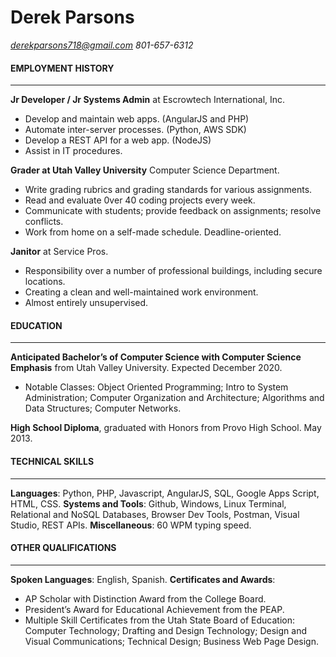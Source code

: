 # Derek Parsons

*derekparsons718@gmail.com* 
*801-657-6312*


#### EMPLOYMENT HISTORY
______________________________
**Jr Developer / Jr Systems Admin** at Escrowtech International, Inc.
- Develop and maintain web apps. (AngularJS and PHP)
- Automate inter-server processes. (Python, AWS SDK)
- Develop a REST API for a web app. (NodeJS)
- Assist in IT procedures.

**Grader at Utah Valley University** Computer Science Department.
- Write grading rubrics and grading standards for various assignments.
- Read and evaluate 0ver 40 coding projects every week.
- Communicate with students; provide feedback on assignments; resolve conflicts.
- Work from home on a self-made schedule. Deadline-oriented.

**Janitor** at Service Pros.
- Responsibility over a number of professional buildings, including secure locations.
- Creating a clean and well-maintained work environment.
- Almost entirely unsupervised.


#### EDUCATION
______________________________
**Anticipated Bachelor’s of Computer Science with Computer Science Emphasis** from Utah Valley University. Expected December 2020.
- Notable Classes: Object Oriented Programming; Intro to System Administration; Computer Organization and Architecture; Algorithms and Data Structures; Computer Networks.

**High School Diploma**, graduated with Honors from Provo High School. May 2013. 


#### TECHNICAL SKILLS
______________________________
**Languages**: Python, PHP, Javascript, AngularJS, SQL, Google Apps Script, HTML, CSS. 
**Systems and Tools**: Github, Windows, Linux Terminal, Relational and NoSQL Databases, Browser Dev Tools, Postman, Visual Studio, REST APIs. 
**Miscellaneous**: 60 WPM typing speed. 


#### OTHER QUALIFICATIONS
______________________________
**Spoken Languages**: English, Spanish. 
**Certificates and Awards**:
- AP Scholar with Distinction Award from the College Board.
- President’s Award for Educational Achievement from the PEAP.
- Multiple Skill Certificates from the Utah State Board of Education: Computer Technology; Drafting and Design Technology; Design and Visual Communications; Technical Design; Business Web Page Design.
